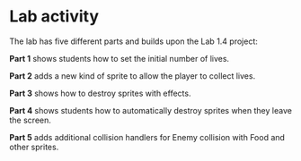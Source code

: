 # Lab activity

The lab has five different parts and builds upon the Lab 1.4 project:

**Part 1** shows students how to set the initial number of lives.

**Part 2** adds a new kind of sprite to allow the player to collect lives.

**Part 3** shows how to destroy sprites with effects.

**Part 4** shows students how to automatically destroy sprites when they leave the screen.

**Part 5** adds additional collision handlers for Enemy collision with Food and other sprites.

